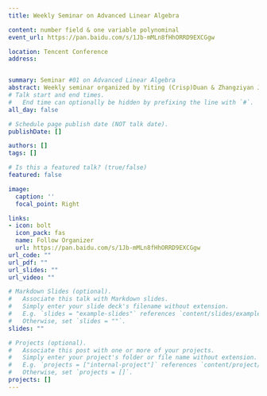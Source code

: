 ```yaml
---
title: Weekly Seminar on Advanced Linear Algebra

content: number field & one variable polynominal
event_url: https://pan.baidu.com/s/1Jb-mMLn8fHhORRD9EXCGgw 

location: Tencent Conference
address:


summary: Seminar #01 on Advanced Linear Algebra
abstract: Weekly seminar organized by Yiting (Crisp)Duan & Zhangziyan Jiang.
# Talk start and end times.
#   End time can optionally be hidden by prefixing the line with `#`.
all_day: false

# Schedule page publish date (NOT talk date).
publishDate: []

authors: []
tags: []

# Is this a featured talk? (true/false)
featured: false

image:
  caption: ''
  focal_point: Right

links:
- icon: bolt
  icon_pack: fas
  name: Follow Organizer
  url: https://pan.baidu.com/s/1Jb-mMLn8fHhORRD9EXCGgw 
url_code: ""
url_pdf: ""
url_slides: ""
url_video: ""

# Markdown Slides (optional).
#   Associate this talk with Markdown slides.
#   Simply enter your slide deck's filename without extension.
#   E.g. `slides = "example-slides"` references `content/slides/example-slides.md`.
#   Otherwise, set `slides = ""`.
slides: ""

# Projects (optional).
#   Associate this post with one or more of your projects.
#   Simply enter your project's folder or file name without extension.
#   E.g. `projects = ["internal-project"]` references `content/project/deep-learning/index.md`.
#   Otherwise, set `projects = []`.
projects: []
---
```

